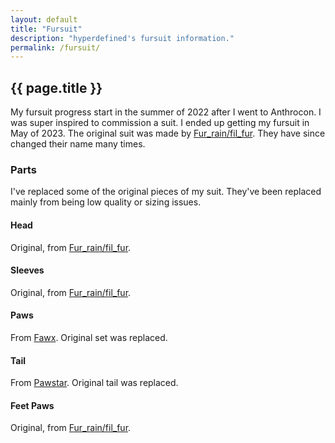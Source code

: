 ```yaml
---
layout: default
title: "Fursuit"
description: "hyperdefined's fursuit information."
permalink: /fursuit/
---
```

## {{ page.title }}
My fursuit progress start in the summer of 2022 after I went to Anthrocon. I was super inspired to commission a suit. I ended up getting my fursuit in May of 2023. The original suit was made by [Fur_rain/fil_fur](https://www.instagram.com/fil_fur/). They have since changed their name many times.

### Parts
I've replaced some of the original pieces of my suit. They've been replaced mainly from being low quality or sizing issues.
#### Head
Original, from [Fur_rain/fil_fur](https://www.instagram.com/fil_fur/).
#### Sleeves
Original, from [Fur_rain/fil_fur](https://www.instagram.com/fil_fur/).
#### Paws
From [Fawx](https://www.instagram.com/fawxstar/). Original set was replaced.
#### Tail
From [Pawstar](https://pawstar.com/). Original tail was replaced.
#### Feet Paws
Original, from [Fur_rain/fil_fur](https://www.instagram.com/fil_fur/).